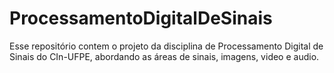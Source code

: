 # ProcessamentoDigitalDeSinais
Esse repositório contem o projeto da disciplina de Processamento Digital de Sinais do CIn-UFPE, abordando as áreas de sinais, imagens, video e audio.
